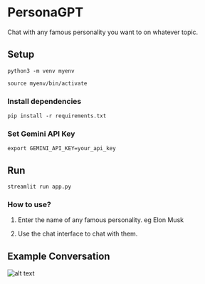 # PersonaGPT
Chat with any famous personality you want to on whatever topic.


## Setup 

```python3 -m venv myenv```

```source myenv/bin/activate```


### Install dependencies


```pip install -r requirements.txt```

### Set Gemini API Key
```export GEMINI_API_KEY=your_api_key```

## Run
```streamlit run app.py```

### How to use?
1. Enter the name of any famous personality. eg Elon Musk

2. Use the chat interface to chat with them.


## Example Conversation
![alt text](image-2.png)